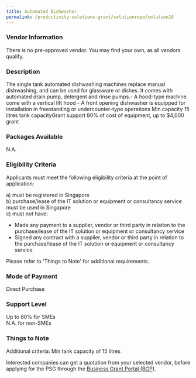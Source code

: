 ```yaml
---
title: Automated Dishwasher
permalink: /productivity-solutions-grant/solutionrepo/solution16
---
```


### Vendor Information
There is no pre-approved vendor. You may find your own, as all vendors qualify.

### Description

The single tank automated dishwashing machines replace manual dishwashing, and can be used for glassware or dishes. It comes with automated drain pump, detergent and rinse pumps.- A hood-type machine come with a vertical lift hood - A front opening dishwasher is equipped for installation in freestanding or undercounter-type operations Min capacity 15 litres tank capacityGrant support 80% of cost of equipment, up to $4,000 grant

### Packages Available

N.A.

### Eligibility Criteria

Applicants must meet the following eligibility criteria at the point of application:

a) must be registered in Singapore <br>
b) purchase/lease of the IT solution or equipment or consultancy service must be used in Singapore <br>
c) must not have:
- Made any payment to a supplier, vendor or third party in relation to the purchase/lease of the IT solution or equipment or consultancy service
- Signed any contract with a supplier, vendor or third party in relation to the purchase/lease of the IT solution or equipment or consultancy service

Please refer to 'Things to Note' for additional requirements.

### Mode of Payment
Direct Purchase

### Support Level
Up to 80% for SMEs <br>
N.A. for non-SMEs

### Things to Note
Additional criteria:
Min tank capacity of 15 litres

Interested companies can get a quotation from your selected vendor, before applying for the PSG through the <a target='_blank' href='https://www.businessgrants.gov.sg/'>Business Grant Portal (BGP)</a>.
